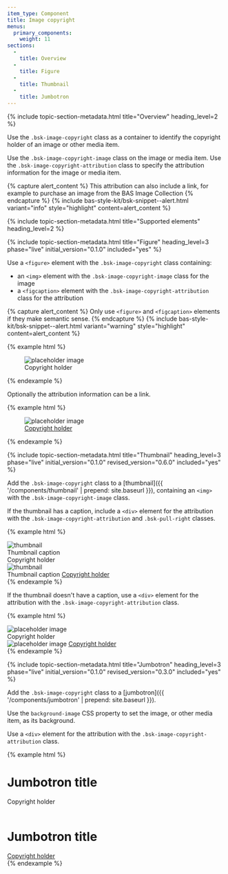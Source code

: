 ```yaml
---
item_type: Component
title: Image copyright
menus:
  primary_components:
    weight: 11
sections:
  -
    title: Overview
  -
    title: Figure
  -
    title: Thumbnail
  -
    title: Jumbotron
---
```


{% include topic-section-metadata.html
  title="Overview"
  heading_level=2
%}

Use the `.bsk-image-copyright` class as a container to identify the copyright holder of an image or other media item.

Use the `.bsk-image-copyright-image` class on the image or media item. Use the `.bsk-image-copyright-attribution` class
to specify the attribution information for the image or media item.

{% capture alert_content %}
This attribution can also include a link, for example to purchase an image from the BAS Image Collection
{% endcapture %}
{% include bas-style-kit/bsk-snippet--alert.html
  variant="info"
  style="highlight"
  content=alert_content
%}

{% include topic-section-metadata.html
  title="Supported elements"
  heading_level=2
%}

{% include topic-section-metadata.html
  title="Figure"
  heading_level=3
  phase="live"
  initial_version="0.1.0"
  included="yes"
%}

Use a <code>&lt;figure&gt;</code> element with the `.bsk-image-copyright` class containing:

* an <code>&lt;img&gt;</code> element with the `.bsk-image-copyright-image` class for the image
* a <code>&lt;figcaption&gt;</code> element with the `.bsk-image-copyright-attribution` class for the attribution

{% capture alert_content %}
Only use <code>&lt;figure&gt;</code> and <code>&lt;figcaption&gt;</code> elements if they make semantic sense.
{% endcapture %}
{% include bas-style-kit/bsk-snippet--alert.html
  variant="warning"
  style="highlight"
  content=alert_content
%}

{% example html %}
<figure class="bsk-image-copyright">
  <img class="bsk-image-copyright-image" src="{{ '/img/placeholder-800-600.png' | prepend: site.baseurl }}" alt="placeholder image">
  <figcaption class="bsk-image-copyright-attribution">Copyright holder</figcaption>
</figure>
{% endexample %}

Optionally the attribution information can be a link.

{% example html %}
<figure class="bsk-image-copyright">
  <img class="bsk-image-copyright-image" src="{{ '/img/placeholder-800-600.png' | prepend: site.baseurl }}" alt="placeholder image">
  <figcaption class="bsk-image-copyright-attribution"><a href="https://www.example.com">Copyright holder</a></figcaption>
</figure>
{% endexample %}

{% include topic-section-metadata.html
  title="Thumbnail"
  heading_level=3
  phase="live"
  initial_version="0.1.0"
  revised_version="0.6.0"
  included="yes"
%}

Add the `.bsk-image-copyright` class to a [thumbnail]({{ '/components/thumbnail' | prepend: site.baseurl }}),
containing an <code>&lt;img&gt;</code> with the `.bsk-image-copyright-image` class.

If the thumbnail has a caption, include a <code>&lt;div&gt;</code> element for the attribution with the
`.bsk-image-copyright-attribution` and `.bsk-pull-right` classes.

{% example html %}
<!-- Thumbnail using a div element with a caption -->
<div class="bsk-thumbnail bsk-thumbnail-default bsk-image-copyright">
  <img class="bsk-image-copyright-image" src="{{ '/img/placeholder-800-600.png' | prepend: site.baseurl }}" alt="thumbnail">
  <div class="bsk-caption">
    Thumbnail caption
    <div class="bsk-image-copyright-attribution bsk-pull-right">Copyright holder</div>
  </div>
</div>

<!-- Thumbnail using a div element with a caption and linked attribution -->
<div class="bsk-thumbnail bsk-thumbnail-default bsk-image-copyright">
  <img class="bsk-image-copyright-image" src="{{ '/img/placeholder-800-600.png' | prepend: site.baseurl }}" alt="thumbnail">
  <div class="bsk-caption">
    Thumbnail caption
    <a href="https://www.example.com" class="bsk-image-copyright-attribution bsk-pull-right">Copyright holder</a>
  </div>
</div>
{% endexample %}

If the thumbnail doesn't have a caption, use a <code>&lt;div&gt;</code> element for the attribution with the
`.bsk-image-copyright-attribution` class.

{% example html %}
<!-- Thumbnail using a div element without a caption -->
<div class="bsk-thumbnail bsk-thumbnail-default bsk-image-copyright">
  <img class="bsk-image-copyright-image" src="{{ '/img/placeholder-800-600.png' | prepend: site.baseurl }}" alt="placeholder image">
  <div class="bsk-image-copyright-attribution">Copyright holder</div>
</div>

<!-- Thumbnail using a div element without a caption but with a linked attribution -->
<div class="bsk-thumbnail bsk-thumbnail-default bsk-image-copyright">
  <img class="bsk-image-copyright-image" src="{{ '/img/placeholder-800-600.png' | prepend: site.baseurl }}" alt="placeholder image">
  <a href="https://www.example.com" class="bsk-image-copyright-attribution">Copyright holder</a>
</div>
{% endexample %}

{% include topic-section-metadata.html
  title="Jumbotron"
  heading_level=3
  phase="live"
  initial_version="0.1.0"
  revised_version="0.3.0"
  included="yes"
%}

Add the `.bsk-image-copyright` class to a [jumbotron]({{ '/components/jumbotron' | prepend: site.baseurl }}).

Use the `background-image` CSS property to set the image, or other media item, as its background.

Use a <code>&lt;div&gt;</code> element for the attribution with the `.bsk-image-copyright-attribution` class.

{% example html %}
<div class="bsk-jumbotron bsk-jumbotron-default bsk-image-copyright">
  <h1>Jumbotron title</h1>
  <div class="bsk-image-copyright-attribution">Copyright holder</div>
</div>

<br />

<!-- With linked attribution -->
<div class="bsk-jumbotron bsk-jumbotron-default bsk-image-copyright">
  <h1>Jumbotron title</h1>
  <a href="https://www.example.com" class="bsk-image-copyright-attribution">Copyright holder</a>
</div>
{% endexample %}
